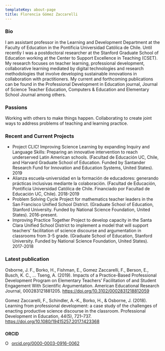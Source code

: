 ```yaml
---
templateKey: about-page
title: Florencia Gómez Zaccarelli
---
```

### Bio

I am assistant professor in the Learning and Development Department at the Faculty of Education in the Pontificia Universidad Católica de Chile. Until recently I was a postdoctoral researcher at the Stanford Graduate School of Education working at the Center to Support Excellence in Teaching (CSET). My research focuses on teacher learning, professional development, collaborative learning mediated by digital technologies and research methodologies that involve developing sustainable innovations in collaboration with practitioners. My current and forthcoming publications can be found in the Professional Development in Education journal, Journal of Science Teacher Education, Computers & Education and Elementary School Journal among others.

### Passions

Working with others to make things happen. Collaborating to create joint ways to address problems of teaching and learning practice. 

### Recent and Current Projects

* Project CLIC! Improving Science Learning by expanding Inquiry and Language Skills: Preparing an innovative intervention to reach underserved Latin American schools. (Facultad de Educación UC, Chile, and Harvard Graduate School of Education. Funded by Santander Research Fund for Innovation and Education Systems, United States). 2019
* Alianza escuela-universidad en la formación de educadores: generando prácticas inclusivas mediante la colaboración. (Facultad de Educación, Pontificia Universidad Católica de Chile. Financiado por Facultad de Educación UC, Chile). 2018-2019
* Problem Solving Cycle Project for mathematics teacher leaders in the San Francisco Unified School District. (Graduate School of Education, Stanford University. Funded by National Science Foundation, United States). 2016-present.
* Improving Practice Together Project to develop capacity in the Santa Clara Unified School District to implement a model that will support teachers' facilitation of science discourse and argumentation in classrooms from 3-5 grade. (Graduate School of Education, Stanford University. Funded by National Science Foundation, United States). 2017-2018

### Latest publication

Osborne, J. F., Borko, H., Fishman, E., Gomez Zaccarelli, F., Berson, E., Busch, K. C., … Tseng, A. (2019). Impacts of a Practice-Based Professional Development Program on Elementary Teachers’ Facilitation of and Student Engagement With Scientific Argumentation. American Educational Research Journal, 000283121881205. https://doi.org/10.3102/0002831218812059

Gomez Zaccarelli, F., Schindler, A.-K., Borko, H., & Osborne, J. (2018). Learning from professional development: a case study of the challenges of enacting productive science discourse in the classroom. Professional Development in Education, 44(5), 721–737. https://doi.org/10.1080/19415257.2017.1423368

### 

**ORCID**

<div itemscope itemtype="https://schema.org/Person"><a itemprop="sameAs" content="https://orcid.org/0000-0003-0916-0062" href="https://orcid.org/0000-0003-0916-0062" target="orcid.widget" rel="noopener noreferrer" style="vertical-align:top;"><img src="https://orcid.org/sites/default/files/images/orcid_16x16.png" style="width:1em;margin-right:.5em;" alt="ORCID iD icon">orcid.org/0000-0003-0916-0062</a></div>
